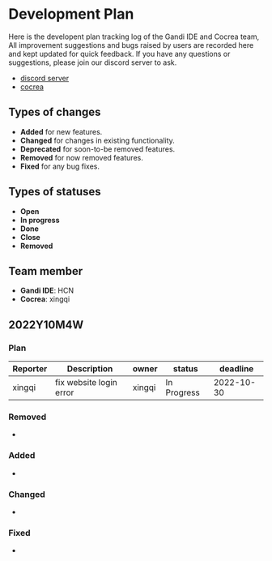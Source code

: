 # Development Plan

Here is the developent plan tracking log of the Gandi IDE and Cocrea team, All improvement suggestions and bugs raised by users are recorded here and kept updated for quick feedback. If you have any questions or suggestions, please join our discord server to ask.

- [discord server](https://discord.gg/QVUyFEQres)
- [cocrea](https://cocrea.world/)


## Types of changes

- **Added** for new features.
- **Changed** for changes in existing functionality.
- **Deprecated** for soon-to-be removed features.
- **Removed** for now removed features.
- **Fixed** for any bug fixes.

## Types of statuses

- **Open**
- **In progress**
- **Done**
- **Close**
- **Removed**

## Team member

- **Gandi IDE**: HCN
- **Cocrea**: xingqi

## 2022Y10M4W
### Plan

| Reporter      | Description   | owner         | status        | deadline      |
| ------------- | ------------- | ------------- | ------------- | ------------- |
| xingqi  | fix website login error  | xingqi  | In Progress  |2022-10-30|

### Removed
- 

### Added
- 

### Changed
- 

### Fixed
- 
